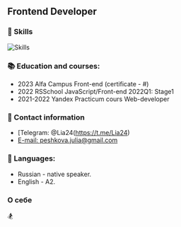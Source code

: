 ## Frontend Developer

### 🔧 Skills
![Skills](https://skillicons.dev/icons?i=js,ts,react,redux,html,css,sass,github,vscode,ps,figma&theme=dark&perline=7)

### 📚 Education and courses:
- 2023 Alfa Campus Front-end (certificate - #)
- 2022 RSSchool JavaScript/Front-end 2022Q1: Stage1
- 2021-2022 Yandex Practicum сours Web-developer

### 💬 Contact information
- [Telegram: @Lia24(https://t.me/Lia24) 
- [E-mail: peshkova.julia@gmail.com](mailto:peshkova.julia@gmail.com)

### 🤝 Languages:
- Russian - native speaker.
- English - A2.


### О себе
🏂






